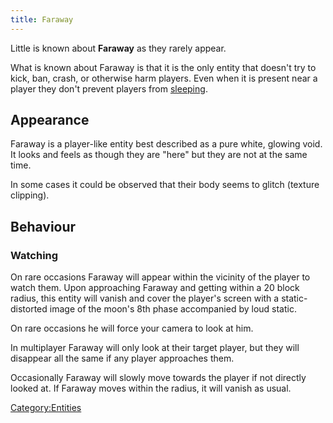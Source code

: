 ```yaml
---
title: Faraway
---
```


Little is known about **Faraway** as they rarely appear.

What is known about Faraway is that it is the only entity that doesn't
try to kick, ban, crash, or otherwise harm players. Even when it is
present near a player they don't prevent players from
[sleeping](Err.sleep "wikilink").

## Appearance

Faraway is a player-like entity best described as a pure white, glowing
void. It looks and feels as though they are "here" but they are not at
the same time.

In some cases it could be observed that their body seems to glitch
(texture clipping).

## Behaviour

### Watching

On rare occasions Faraway will appear within the vicinity of the player
to watch them. Upon approaching Faraway and getting within a 20 block
radius, this entity will vanish and cover the player's screen with a
static-distorted image of the moon's 8th phase accompanied by loud
static.

On rare occasions he will force your camera to look at him.

In multiplayer Faraway will only look at their target player, but they
will disappear all the same if any player approaches them.

Occasionally Faraway will slowly move towards the player if not directly
looked at. If Faraway moves within the radius, it will vanish as usual.

[Category:Entities](Category:Entities "wikilink")